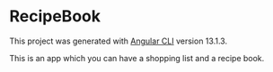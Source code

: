 # RecipeBook

This project was generated with [Angular CLI](https://github.com/angular/angular-cli) version 13.1.3.

This is an app which you can have a shopping list and a recipe book.